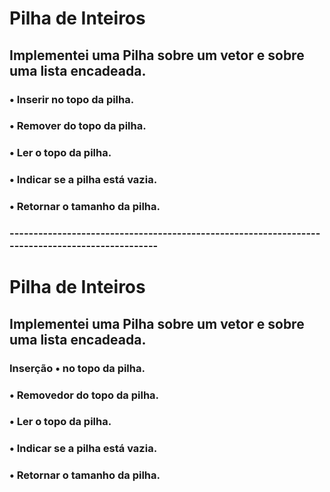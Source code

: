 # Pilha de Inteiros
## Implementei uma Pilha sobre um vetor e sobre uma lista encadeada.
### • Inserir no topo da pilha.
### • Remover do topo da pilha.
### • Ler o topo da pilha.
### • Indicar se a pilha está vazia.
### • Retornar o tamanho da pilha.

### ------------------------------------------------------------------------------------------------

# Pilha de Inteiros
## Implementei uma Pilha sobre um vetor e sobre uma lista encadeada.
### Inserção • no topo da pilha.
### • Removedor do topo da pilha.
### • Ler o topo da pilha.
### • Indicar se a pilha está vazia.
### • Retornar o tamanho da pilha.
